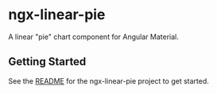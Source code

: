 # ngx-linear-pie

A linear "pie" chart component for Angular Material.

## Getting Started

See the [README](projects/ngx-linear-pie/README.md) for the ngx-linear-pie project to get started.
